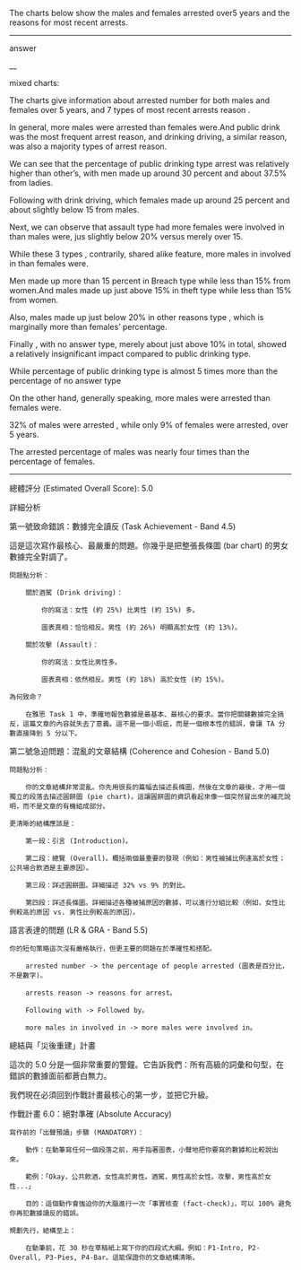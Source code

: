 The charts below show the males and females arrested over5 years and the reasons for most recent arrests.


___

answer

__


mixed charts:

The charts give information about arrested number for both males and females over 5 years, and 7 types of most recent arrests reason .


In general, more males were arrested than females were.And public drink was the most frequent arrest reason, and drinking driving, a similar reason, was also a majority types of arrest reason.


We can see that the percentage of public drinking type arrest was relatively higher than other’s, with men made up around 30 percent and about 37.5% from ladies.

Following with drink driving, which females made up around 25 percent and about slightly below 15 from males.

Next, we can observe that assault type had more females were involved in than males were, jus slightly below 20% versus merely over 15.

While these 3 types , contrarily, shared alike feature, more males in involved in than females were.

Men made up more than 15 percent in Breach type while less than 15% from women.And males made up just above 15% in theft type while less than 15% from women.

Also, males made up just below 20% in other reasons type , which is marginally more than females’ percentage.

Finally , with no answer type, merely about just above 10% in total, showed a relatively insignificant impact compared to public drinking type.

While percentage of public drinking type is almost 5 times more than the percentage of no answer type


On the other hand, generally speaking, more males were arrested than females were.

32% of males were arrested , while only 9% of females  were arrested, over 5 years.

The arrested percentage of males was nearly four times than the  percentage of females. 
___
總體評分 (Estimated Overall Score): 5.0

詳細分析

第一號致命錯誤：數據完全讀反 (Task Achievement - Band 4.5)

這是這次寫作最核心、最嚴重的問題。你幾乎是把整張長條圖 (bar chart) 的男女數據完全對調了。

    問題點分析：

        關於酒駕 (Drink driving)：

            你的寫法：女性 (約 25%) 比男性 (約 15%) 多。

            圖表真相：恰恰相反。男性 (約 26%) 明顯高於女性 (約 13%)。

        關於攻擊 (Assault)：

            你的寫法：女性比男性多。

            圖表真相：依然相反。男性 (約 18%) 高於女性 (約 15%)。

    為何致命？

        在雅思 Task 1 中，準確地報告數據是最基本、最核心的要求。當你把關鍵數據完全搞反，這篇文章的內容就失去了意義。這不是一個小瑕疵，而是一個根本性的錯誤，會讓 TA 分數直接降到 5 分以下。

第二號急迫問題：混亂的文章結構 (Coherence and Cohesion - Band 5.0)

    問題點分析：

        你的文章結構非常混亂。你先用很長的篇幅去描述長條圖，然後在文章的最後，才用一個獨立的段落去描述圓餅圖 (pie chart)。這讓圓餅圖的資訊看起來像一個突然冒出來的補充說明，而不是文章的有機組成部分。

    更清晰的結構應該是：

        第一段：引言 (Introduction)。

        第二段：總覽 (Overall)。概括兩個最重要的發現（例如：男性被捕比例遠高於女性；公共場合飲酒是主要原因）。

        第三段：詳述圓餅圖。詳細描述 32% vs 9% 的對比。

        第四段：詳述長條圖。詳細描述各種被捕原因的數據，可以進行分組比較（例如，女性比例較高的原因 vs. 男性比例較高的原因）。

語言表達的問題 (LR & GRA - Band 5.5)

    你的短句策略這次沒有嚴格執行，但更主要的問題在於準確性和搭配。

        arrested number -> the percentage of people arrested (圖表是百分比，不是數字)。

        arrests reason -> reasons for arrest。

        Following with -> Followed by。

        more males in involved in -> more males were involved in。

總結與「災後重建」計畫

這次的 5.0 分是一個非常重要的警鐘。它告訴我們：所有高級的詞彙和句型，在錯誤的數據面前都蒼白無力。

我們現在必須回到作戰計畫最核心的第一步，並把它升級。

作戰計畫 6.0：絕對準確 (Absolute Accuracy)

    寫作前的「出聲預讀」步驟 (MANDATORY)：

        動作：在動筆寫任何一個段落之前，用手指著圖表，小聲地把你要寫的數據和比較說出來。

        範例：「Okay，公共飲酒，女性高於男性。酒駕，男性高於女性。攻擊，男性高於女性...」

        目的：這個動作會強迫你的大腦進行一次「事實核查 (fact-check)」，可以 100% 避免你再犯數據讀反的錯誤。

    規劃先行，結構至上：

        在動筆前，花 30 秒在草稿紙上寫下你的四段式大綱。例如：P1-Intro, P2-Overall, P3-Pies, P4-Bar。這能保證你的文章結構清晰。